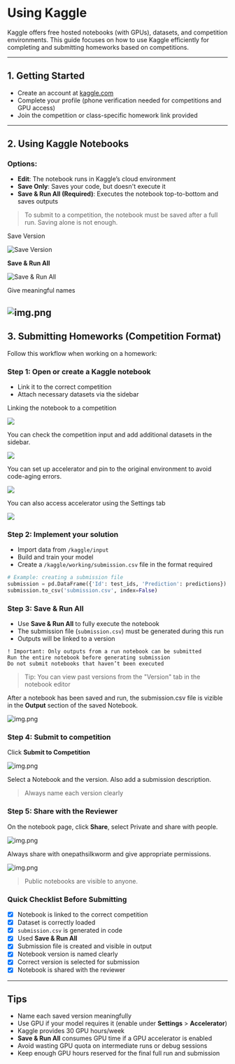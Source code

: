 # Using Kaggle

Kaggle offers free hosted notebooks (with GPUs), datasets, and competition environments. This guide focuses on how to use Kaggle efficiently for completing and submitting homeworks based on competitions.

---

## 1. Getting Started

- Create an account at [kaggle.com](https://www.kaggle.com)
- Complete your profile (phone verification needed for competitions and GPU access)
- Join the competition or class-specific homework link provided

---

## 2. Using Kaggle Notebooks

### Options:
- **Edit**: The notebook runs in Kaggle’s cloud environment
- **Save Only**: Saves your code, but doesn't execute it
- **Save & Run All (Required)**: Executes the notebook top-to-bottom and saves outputs

> To submit to a competition, the notebook must be saved after a full run. Saving alone is not enough.

Save Version

![Save Version](../images/Kaggle_save_1.png)

**Save & Run All**

![**Save & Run All**](../images/Kaggle_save_2.png)

Give meaningful names

![img.png](../images/Kaggle_save_3.png)
---

## 3. Submitting Homeworks (Competition Format)

Follow this workflow when working on a homework:

### Step 1: Open or create a Kaggle notebook

- Link it to the correct competition
- Attach necessary datasets via the sidebar

Linking the notebook to a competition

![](../images/Kaggle_hw_1.png)

You can check the competition input and add additional datasets in the sidebar. 

![](../images/Kaggle_hw_2.png)

You can set up accelerator and pin to the original environment to avoid code-aging errors. 

![](../images/Kaggle_hw_3.png)

You can also access accelerator using the Settings tab

![](../images/Kaggle_hw_4.png)

### Step 2: Implement your solution

- Import data from `/kaggle/input`
- Build and train your model
- Create a `/kaggle/working/submission.csv` file in the format required

```python
# Example: creating a submission file
submission = pd.DataFrame({'Id': test_ids, 'Prediction': predictions})
submission.to_csv('submission.csv', index=False)
```

### Step 3: Save & Run All

- Use **Save & Run All** to fully execute the notebook
- The submission file (`submission.csv`) must be generated during this run
- Outputs will be linked to a version

```
! Important: Only outputs from a run notebook can be submitted
Run the entire notebook before generating submission
Do not submit notebooks that haven’t been executed
```

> Tip: You can view past versions from the "Version" tab in the notebook editor

After a notebook has been saved and run, the submission.csv file is vizible in the **Output** section of the saved Notebook.

![img.png](../images/Kaggle_hw_5.png)

### Step 4: Submit to competition

Click **Submit to Competition**

![img.png](../images/Kaggle_hw_6.png)

Select a Notebook and the version. Also add a submission description.

> Always name each version clearly

### Step 5: Share with the Reviewer

On the notebook page, click **Share**, select Private and share with people.

![img.png](../images/Kaggle_hw_7.png)

Always share with onepathsilkworm and give appropriate permissions.

![img.png](../images/Kaggle_hw_8.png)


> Public notebooks are visible to anyone.

### Quick Checklist Before Submitting

- [x] Notebook is linked to the correct competition
- [x] Dataset is correctly loaded
- [x] `submission.csv` is generated in code
- [x] Used **Save & Run All**
- [x] Submission file is created and visible in output
- [x] Notebook version is named clearly
- [x] Correct version is selected for submission
- [x] Notebook is shared with the reviewer

---

## Tips

- Name each saved version meaningfully
- Use GPU if your model requires it (enable under **Settings** > **Accelerator**)
- Kaggle provides 30 GPU hours/week
- **Save & Run All** consumes GPU time if a GPU accelerator is enabled
- Avoid wasting GPU quota on intermediate runs or debug sessions
- Keep enough GPU hours reserved for the final full run and submission
